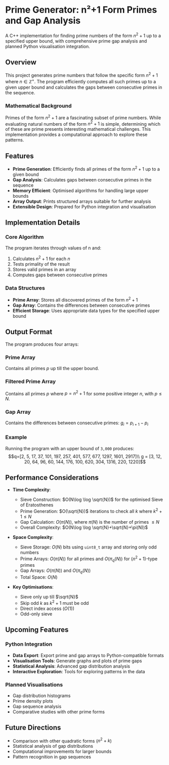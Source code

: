 # Prime Generator: n²+1 Form Primes and Gap Analysis

A C++ implementation for finding prime numbers of the form $n^2+1$ up to a specified upper bound, with comprehensive prime gap analysis and planned Python visualisation integration.

## Overview

This project generates prime numbers that follow the specific form $n^2+1$ where $n\in\mathbb{Z^+}$. The program efficiently computes all such primes up to a given upper bound and calculates the gaps between consecutive primes in the sequence.

### Mathematical Background

Primes of the form $n^2+1$ are a fascinating subset of prime numbers. While evaluating natural numbers of the form $n^2+1$ is simple, determining which of these are prime presents interesting mathematical challenges. This implementation provides a computational approach to explore these patterns.

## Features

- **Prime Generation**: Efficiently finds all primes of the form $n^2+1$ up to a given bound
- **Gap Analysis**: Calculates gaps between consecutive primes in the sequence
- **Memory Efficient**: Optimised algorithms for handling large upper bounds
- **Array Output**: Prints structured arrays suitable for further analysis
- **Extensible Design**: Prepared for Python integration and visualisation

## Implementation Details

### Core Algorithm

The program iterates through values of n and:
1. Calculates $n^2+1$ for each $n$
2. Tests primality of the result
3. Stores valid primes in an array
4. Computes gaps between consecutive primes

### Data Structures

- **Prime Array**: Stores all discovered primes of the form $n^2+1$
- **Gap Array**: Contains the differences between consecutive primes
- **Efficient Storage**: Uses appropriate data types for the specified upper bound


## Output Format

The program produces four arrays:

### Prime Array
Contains all primes $p$ up till the upper bound.

### Filtered Prime Array
Contains all primes $p$ where $p = n^2+1$ for some positive integer $n$, with $p \le N$.

### Gap Array  
Contains the differences between consecutive primes: $g_i = p_{i+1} - p_i$

### Example
Running the program with an upper bound of `3,000` produces:$$q=[2, 5, 17, 37, 101, 197, 257, 401, 577, 677, 1297, 1601, 2917]\\
g = [3, 12, 20, 64, 96, 60, 144, 176, 100, 620, 304, 1316, 220, 1220]$$ 
## Performance Considerations

- **Time Complexity**: 
    - Sieve Construction: $O(N\log \log \sqrt{N})$ for the optimised Sieve of Eratosthenes
    - Prime Generation: $O(\sqrt{N})$ iterations to check all $k$ where $k^2+1\le N$
    - Gap Calculation: $O(\pi(N))$, where $\pi(N)$ is the number of primes $\le N$
    - Overall Complexity: $O(N\log \log \sqrt{N}+\sqrt{N}+\pi(N))$

- **Space Complexity**: 
    - Sieve Storage: $O(N)$ bits using ``uint8_t`` array and storing only odd numbers
    - Prime Arrays: $O(\pi(N))$ for all primes and $O(\pi_q(N))$ for $(n^2+1)$-type primes
    - Gap Arrays: $O(\pi(N))$ and $O(\pi_q(N))$
    - Total Space: $O(N)$

- **Key Optimisations**:
    - Sieve only up till $\sqrt{N}$
    - Skip odd $k$ as $k^2+1$ must be odd
    - Direct index access ($O(1)$)
    - Odd-only sieve
## Upcoming Features

### Python Integration
- **Data Export**: Export prime and gap arrays to Python-compatible formats
- **Visualisation Tools**: Generate graphs and plots of prime gaps
- **Statistical Analysis**: Advanced gap distribution analysis
- **Interactive Exploration**: Tools for exploring patterns in the data

### Planned Visualisations
- Gap distribution histograms
- Prime density plots
- Gap sequence analysis
- Comparative studies with other prime forms

## Future Directions

- Comparison with other quadratic forms ($n^2+k$)
- Statistical analysis of gap distributions
- Computational improvements for larger bounds
- Pattern recognition in gap sequences